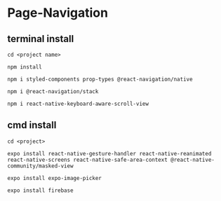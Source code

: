 # Page-Navigation

## terminal install

```
cd <project name>

npm install

npm i styled-components prop-types @react-navigation/native

npm i @react-navigation/stack

npm i react-native-keyboard-aware-scroll-view
```

## cmd install

```
cd <project>

expo install react-native-gesture-handler react-native-reanimated react-native-screens react-native-safe-area-context @react-native-community/masked-view

expo install expo-image-picker

expo install firebase
```
